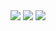 <img src="https://img.shields.io/badge/java-yellow?style=flat-square&logo=java&logoColor=#007396"/>
<img src="https://img.shields.io/badge/Spring-white?style=flat-square&logo=spring&logoColor=#6DB33F"/>
<a href="https://www.instagram.com/yoootaein/?hl=ko"><img src="https://img.shields.io/badge/yoootaein-blue?style=flat-square&logo=Instagram&logoColor=#E4405F"/></a>
